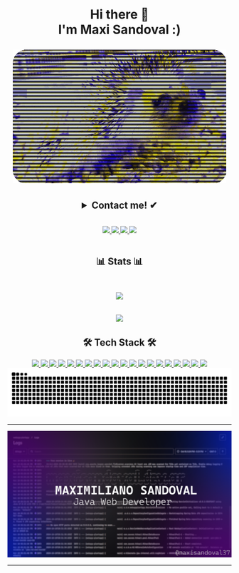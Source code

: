 <h1 align="center">Hi there 👋<br>I'm Maxi Sandoval :)
 <p></p>
 <img src="https://raw.githubusercontent.com/maxisandoval37/maxisandoval37/master/images/rounded_craig_comp.gif" />
 <br>
</h1>

<h2 align="center">
 <details align="center">
  <summary align="center">Contact me! ✔</summary>
     <br>
     <p>• Buenos Aires - Argentina</p>
     <p>• <a href="mailto:maxisandoval98@gmail.com">maxisandoval98@gmail.com</a></p>
 </details>
</h2>

<p align="center">
<br>

 <a href="https://maxisandoval.dev.ar/" target="_blank">
  <img src="https://img.icons8.com/fluent/48/000000/domain--v1.png" />
 </a>
  
 <a href="https://www.youtube.com/watch?v=-AV4LfKtlTk&list=PLfwQfDfaNmvq1o1aQMyzdcimX8QOgPBHx&index=2&t=0s/" target="_blank">
  <img src="https://img.icons8.com/fluent/48/000000/youtube.png" />
 </a>

 <a href="https://www.linkedin.com/in/maximiliano-sandoval/" target="_blank">
  <img src="https://img.icons8.com/fluent/48/000000/linkedin.png" />
 </a>
  
 <a href="https://www.instagram.com/maxisandoval37/" target="_blank">
  <img src="https://img.icons8.com/fluent/48/000000/instagram-new.png" />
 </a>
 <br><br>
</p>

<h2 align="center">📊 Stats 📊</h2>
<br>
<p align="center">
 <a href="#" alt="Most used languages">
  <img src="https://github-readme-stats.vercel.app/api/top-langs/?username=maxisandoval37&theme=dracula&layout=compact" />
 </a>
 <br><br>
</p>

<p align="center">
 <a href="#" alt="github stats">
  <img src="https://github-readme-stats.vercel.app/api?username=maxisandoval37&theme=dracula&show_icons=true&layout=compact" />
 </a>
</p>

<h2 align="center">🛠 Tech Stack 🛠</h2>
<p align="center">
    <a href="#" alt="Tech Stack">
    <!--https://simpleicons.org-->
    <img src="https://img.shields.io/badge/Java-ED8B00?style=for-the-badge&logo=openjdk&logoColor=white"/>
    <img src="https://img.shields.io/badge/Git-FFF?style=for-the-badge&logo=git" />
     <img src="https://img.shields.io/badge/intellij%20idea-c97af3?style=for-the-badge&logo=intellijidea&logoColor=000000" />
    <img src="https://img.shields.io/badge/Maven-ffc7fb?style=for-the-badge&logo=apache&logoColor=cc1c33" />
    <img src="https://img.shields.io/badge/junit/Mockito-dd5149?style=for-the-badge&logo=junit5&logoColor=20a262" />
    <img src="https://img.shields.io/badge/selenium-00b400?style=for-the-badge&logo=selenium&logoColor=ffffff" />
    <img src="https://img.shields.io/badge/Spring%20Boot-6DB33F?style=for-the-badge&logo=springboot&logoColor=white" />
    <img src="https://img.shields.io/badge/Spring%20Security-white?style=for-the-badge&logo=springsecurity&logoColor=6DB33F" />
    <img src="https://img.shields.io/badge/sql-02569B?style=for-the-badge&logo=mysql&logoColor=white" />
    <img src="https://img.shields.io/badge/Hibernate-05122A?style=for-the-badge&logo=hibernate" />
    <img src="https://img.shields.io/badge/Kotlin-0095D5?&style=for-the-badge&logo=kotlin&logoColor=white" />
    <img src="https://img.shields.io/badge/Android-3DDC84?style=for-the-badge&logo=android&logoColor=white" />
    <img src="https://img.shields.io/badge/JavaScript-F7DF1E?style=for-the-badge&logo=javascript&logoColor=black" />
    <img src="https://img.shields.io/badge/HTML5-E34F26?style=for-the-badge&logo=html5&logoColor=white" />
    <img src="https://img.shields.io/badge/CSS3-1572B6?style=for-the-badge&logo=css3&logoColor=white" />
    <img src="https://img.shields.io/badge/Bootstrap-563D7C?style=for-the-badge&logo=bootstrap&logoColor=white" />
    <img src="https://img.shields.io/badge/react%20js-FFF?style=for-the-badge&logo=react&logoColor=cian" />
    <img src="https://img.shields.io/badge/thymeleaf-7b7770?style=for-the-badge&logo=thymeleaf&logoColor=005f0f" />
    <img src="https://img.shields.io/badge/Docker-abdbe3?style=for-the-badge&logo=docker&logoColor=cian" />
    <img src="https://img.shields.io/badge/jenkins-d33833?style=for-the-badge&logo=jenkins&logoColor=fff" />
  </a>

   <img src="https://raw.githubusercontent.com/maxisandoval37/maxisandoval37/output/github-contribution-grid-snake-dark.svg" />
 
</p>

<p align="center">
 <hr/>
  <a href="#" alt="principal">
   <img src="https://raw.githubusercontent.com/maxisandoval37/maxisandoval37/refs/heads/master/images/banner-new.png" />
  </a>
 <hr/>
</p>

<!--
  __  __     _    __  __  ___   ___     _     _  _   ___     ___   __   __    _     _      ____  ____ 
 |  \/  |   /_\   \ \/ / |_ _| / __|   /_\   | \| | |   \   / _ \  \ \ / /   /_\   | |    |__ / |__  |
 | |\/| |  / _ \   >  <   | |  \__ \  / _ \  | .` | | |) | | (_) |  \ V /   / _ \  | |__   |_ \   / / 
 |_|  |_| /_/ \_\ /_/\_\ |___| |___/ /_/ \_\ |_|\_| |___/   \___/    \_/   /_/ \_\ |____| |___/  /_/  

-->
